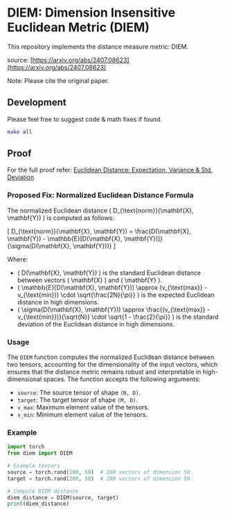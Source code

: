 
# DIEM: Dimension Insensitive Euclidean Metric (DIEM)

This repository implements the distance measure metric: DIEM.

source: [https://arxiv.org/abs/2407.08623](https://arxiv.org/abs/2407.08623)

Note: Please cite the original paper.

## Development

Please feel free to suggest code & math fixes if found.

```bash
make all
```

## Proof

For the full proof refer: [Euclidean Distance: Expectation, Variance & Std. Deviation](documents/proof.pdf)

### Proposed Fix: Normalized Euclidean Distance Formula

The normalized Euclidean distance \( D_{\text{norm}}(\mathbf{X}, \mathbf{Y}) \) is computed as follows:

\[
D_{\text{norm}}(\mathbf{X}, \mathbf{Y}) = \frac{D(\mathbf{X}, \mathbf{Y}) - \mathbb{E}[D(\mathbf{X}, \mathbf{Y})]}{\sigma(D(\mathbf{X}, \mathbf{Y}))}
\]

Where:

- \( D(\mathbf{X}, \mathbf{Y}) \) is the standard Euclidean distance between vectors \( \mathbf{X} \) and \( \mathbf{Y} \).
- \( \mathbb{E}[D(\mathbf{X}, \mathbf{Y})] \approx (v_{\text{max}} - v_{\text{min}}) \cdot \sqrt{\frac{2N}{\pi}} \) is the expected Euclidean distance in high dimensions.
- \( \sigma(D(\mathbf{X}, \mathbf{Y})) \approx \frac{(v_{\text{max}} - v_{\text{min}})}{\sqrt{N}} \cdot \sqrt{1 - \frac{2}{\pi}} \) is the standard deviation of the Euclidean distance in high dimensions.

### Usage

The `DIEM` function computes the normalized Euclidean distance between two tensors, accounting for the dimensionality of the input vectors, which ensures that the distance metric remains robust and interpretable in high-dimensional spaces. The function accepts the following arguments:

- `source`: The source tensor of shape `(N, D)`.
- `target`: The target tensor of shape `(M, D)`.
- `v_max`: Maximum element value of the tensors.
- `v_min`: Minimum element value of the tensors.

### Example

```python
import torch
from diem import DIEM

# Example tensors
source = torch.rand(100, 50)  # 100 vectors of dimension 50
target = torch.rand(200, 50)  # 200 vectors of dimension 50

# Compute DIEM distance
diem_distance = DIEM(source, target)
print(diem_distance)
